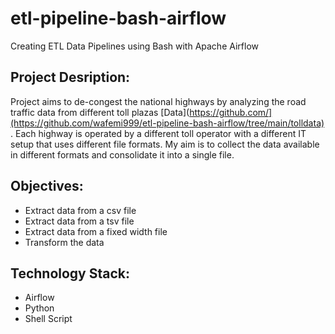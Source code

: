# etl-pipeline-bash-airflow
Creating ETL Data Pipelines using Bash with Apache Airflow

## Project Desription:

Project  aims to de-congest the national highways by analyzing the road traffic data from different toll plazas [Data](https://github.com/](https://github.com/wafemi999/etl-pipeline-bash-airflow/tree/main/tolldata)
. Each highway is operated by a different toll operator with a different IT setup that uses different file formats. My aim is to collect the  data available in different formats and consolidate it into a single file.

## Objectives:
* Extract data from a csv file
* Extract data from a tsv file
* Extract data from a fixed width file
* Transform the data 

 ## Technology Stack:

* Airflow
* Python
* Shell Script




